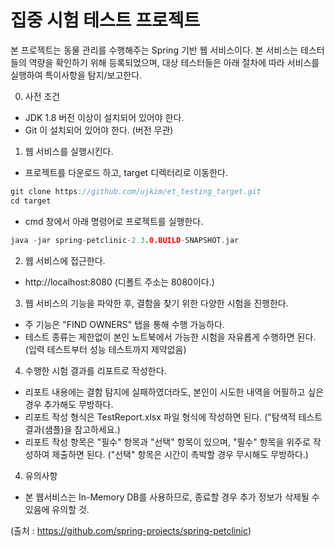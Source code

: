 # 집중 시험 테스트 프로젝트 
본 프로젝트는 동물 관리를 수행해주는 Spring 기반 웹 서비스이다.
본 서비스는 테스터들의 역량을 확인하기 위해 등록되었으며, 대상 테스터들은 아래 절차에 따라 서비스를 실행하여 특이사항을 탐지/보고한다.

 0) 사전 조건
   * JDK 1.8 버전 이상이 설치되어 있어야 한다.
   * Git 이 설치되어 있어야 한다. (버전 무관)
   
 1) 웹 서비스를 실행시킨다.
   * 프로젝트를 다운로드 하고, target 디렉터리로 이동한다.
   ```c
   git clone https://github.com/ujkim/et_testing_target.git
   cd target
   ```
   * cmd 창에서 아래 명령어로 프로젝트를 실행한다.
   ```c
   java -jar spring-petclinic-2.3.0.BUILD-SNAPSHOT.jar
   ```
   
 2) 웹 서비스에 접근한다.
   * http://localhost:8080 (디폴트 주소는 8080이다.)
   
 3) 웹 서비스의 기능을 파악한 후, 결함을 찾기 위한 다양한 시험을 진행한다.
   * 주 기능은 "FIND OWNERS" 탭을 통해 수행 가능하다.
   * 테스트 종류는 제한없이 본인 노트북에서 가능한 시험을 자유롭게 수행하면 된다. (입력 테스트부터 성능 테스트까지 제약없음)
     
   
 4) 수행한 시험 결과를 리포트로 작성한다.
   * 리포트 내용에는 결함 탐지에 실패하였더라도, 본인이 시도한 내역을 어필하고 싶은 경우 추가해도 무방하다.
   * 리포트 작성 형식은 TestReport.xlsx 파일 형식에 작성하면 된다. ("탐색적 테스트 결과(샘플)을 참고하세요.)
   * 리포트 작성 항목은 "필수" 항목과 "선택" 항목이 있으며, "필수" 항목을 위주로 작성하여 제출하면 된다.
	 ("선택" 항목은 시간이 촉박할 경우 무시해도 무방하다.)
	 
   
 4) 유의사항
   * 본 웹서비스는 In-Memory DB를 사용하므로, 종료할 경우 추가 정보가 삭제될 수 있음에 유의할 것.
   
  
(출처 : https://github.com/spring-projects/spring-petclinic)